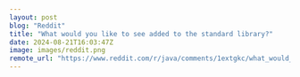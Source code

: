 ```yaml
---
layout: post
blog: "Reddit"
title: "What would you like to see added to the standard library?"
date: 2024-08-21T16:03:47Z
image: images/reddit.png
remote_url: "https://www.reddit.com/r/java/comments/1extgkc/what_would_you_like_to_see_added_to_the_standard/"
---
```


